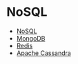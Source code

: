 # NoSQL

* [NoSQL](https://en.wikipedia.org/wiki/NoSQL)
* [MongoDB](https://www.mongodb.com/)
* [Redis](https://redis.io/)
* [Apache Cassandra](http://cassandra.apache.org/)



